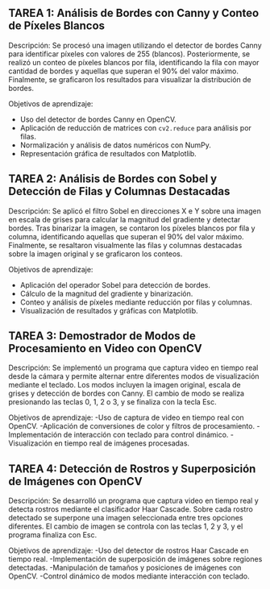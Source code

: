 ## TAREA 1: Análisis de Bordes con Canny y Conteo de Píxeles Blancos

Descripción:
Se procesó una imagen utilizando el detector de bordes Canny para identificar píxeles con valores de 255 (blancos). Posteriormente, se realizó un conteo de píxeles blancos por fila, identificando la fila con mayor cantidad de bordes y aquellas que superan el 90% del valor máximo. Finalmente, se graficaron los resultados para visualizar la distribución de bordes.

Objetivos de aprendizaje:
- Uso del detector de bordes Canny en OpenCV.
- Aplicación de reducción de matrices con `cv2.reduce` para análisis por filas.
- Normalización y análisis de datos numéricos con NumPy.
- Representación gráfica de resultados con Matplotlib.

## TAREA 2: Análisis de Bordes con Sobel y Detección de Filas y Columnas Destacadas

Descripción:
Se aplicó el filtro Sobel en direcciones X e Y sobre una imagen en escala de grises para calcular la magnitud del gradiente y detectar bordes. Tras binarizar la imagen, se contaron los píxeles blancos por fila y columna, identificando aquellas que superan el 90% del valor máximo. Finalmente, se resaltaron visualmente las filas y columnas destacadas sobre la imagen original y se graficaron los conteos.

Objetivos de aprendizaje:
- Aplicación del operador Sobel para detección de bordes.
- Cálculo de la magnitud del gradiente y binarización.
- Conteo y análisis de píxeles mediante reducción por filas y columnas.
- Visualización de resultados y gráficas con Matplotlib.
  
## TAREA 3: Demostrador de Modos de Procesamiento en Video con OpenCV

Descripción:
Se implementó un programa que captura video en tiempo real desde la cámara y permite alternar entre diferentes modos de visualización mediante el teclado. Los modos incluyen la imagen original, escala de grises y detección de bordes con Canny. El cambio de modo se realiza presionando las teclas 0, 1, 2 o 3, y se finaliza con la tecla Esc.

Objetivos de aprendizaje:
-Uso de captura de video en tiempo real con OpenCV.
-Aplicación de conversiones de color y filtros de procesamiento.
-Implementación de interacción con teclado para control dinámico.
-Visualización en tiempo real de imágenes procesadas. 

## TAREA 4: Detección de Rostros y Superposición de Imágenes con OpenCV

Descripción:
Se desarrolló un programa que captura video en tiempo real y detecta rostros mediante el clasificador Haar Cascade. Sobre cada rostro detectado se superpone una imagen seleccionada entre tres opciones diferentes. El cambio de imagen se controla con las teclas 1, 2 y 3, y el programa finaliza con Esc.

Objetivos de aprendizaje:
-Uso del detector de rostros Haar Cascade en tiempo real.
-Implementación de superposición de imágenes sobre regiones detectadas.
-Manipulación de tamaños y posiciones de imágenes con OpenCV.
-Control dinámico de modos mediante interacción con teclado.
